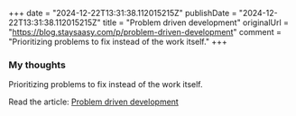 +++
date = "2024-12-22T13:31:38.112015215Z"
publishDate = "2024-12-22T13:31:38.112015215Z"
title = "Problem driven development"
originalUrl = "https://blog.staysaasy.com/p/problem-driven-development"
comment = "Prioritizing problems to fix instead of the work itself."
+++

### My thoughts

Prioritizing problems to fix instead of the work itself.

Read the article: [Problem driven development](https://blog.staysaasy.com/p/problem-driven-development)
